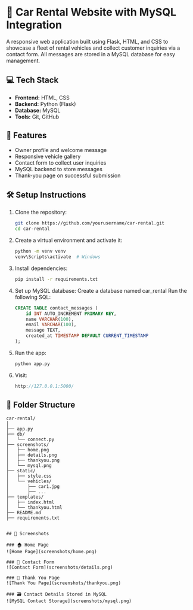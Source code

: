 # 🚗 Car Rental Website with MySQL Integration

A responsive web application built using Flask, HTML, and CSS to showcase a fleet of rental vehicles and collect customer inquiries via a contact form. All messages are stored in a MySQL database for easy management.

## 💻 Tech Stack

- **Frontend:** HTML, CSS
- **Backend:** Python (Flask)
- **Database:** MySQL
- **Tools:** Git, GitHub

## 📌 Features

- Owner profile and welcome message
- Responsive vehicle gallery 
- Contact form to collect user inquiries
- MySQL backend to store messages
- Thank-you page on successful submission

## 🛠️ Setup Instructions

1. Clone the repository:
   ```bash
   git clone https://github.com/yourusername/car-rental.git
   cd car-rental
   ```
2. Create a virtual environment and activate it:
    ```bash
    python -m venv venv
    venv\Scripts\activate  # Windows
    ```
3. Install dependencies:
    ```bash
    pip install -r requirements.txt
    ```
4. Set up MySQL database:
    Create a database named car_rental
    Run the following SQL:
    ```sql
    CREATE TABLE contact_messages (
        id INT AUTO_INCREMENT PRIMARY KEY,
        name VARCHAR(100),
        email VARCHAR(100),
        message TEXT,
        created_at TIMESTAMP DEFAULT CURRENT_TIMESTAMP
    );
    ```
5. Run the app:
    ```bash
    python app.py
    ```
6. Visit:
    ```cpp
    http://127.0.0.1:5000/
    ```

## 📂 Folder Structure 
```arduino
car-rental/
│
├── app.py
├── db/
│   └── connect.py
├── screenshots/
│   ├── home.png
│   ├── details.png
│   ├── thankyou.png
│   └── mysql.png
├── static/
│   ├── style.css
│   └── vehicles/
│       ├── car1.jpg
│       ├── ...
├── templates/
│   ├── index.html
│   └── thankyou.html
├── README.md
├── requirements.txt


## 📸 Screenshots

### 🏠 Home Page
![Home Page](screenshots/home.png)

### 📨 Contact Form
![Contact Form](screenshots/details.png)

### 🙏 Thank You Page  
![Thank You Page](screenshots/thankyou.png)

### 🗃️ Contact Details Stored in MySQL  
![MySQL Contact Storage](screenshots/mysql.png)
